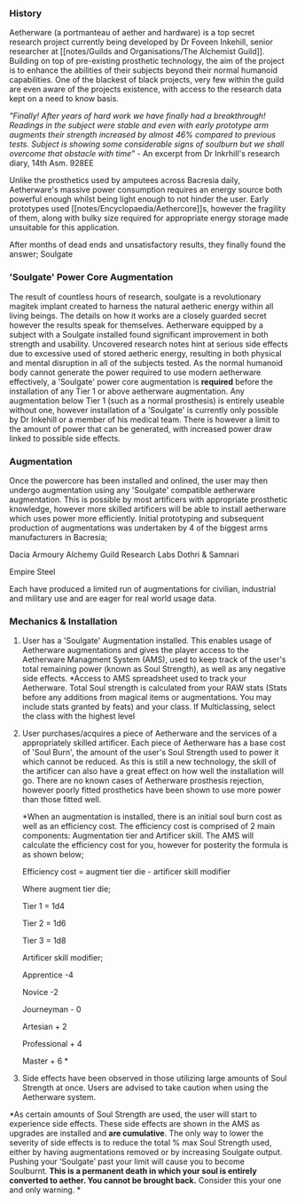 ### History

Aetherware (a portmanteau of aether and hardware) is a top secret research project currently being developed by Dr Foveen Inkehill, senior researcher at [[notes/Guilds and Organisations/The Alchemist Guild]]. Building on top of pre-existing prosthetic technology,  the aim of the project is to enhance the abilities of their subjects beyond their normal humanoid capabilities.
One of the blackest of black projects, very few within the guild are even aware of the projects existence, with access to the research data kept on a need to know basis.

*"Finally! After years of hard work we have finally had a breakthrough! Readings in the subject were stable and even with early prototype arm augments their strength increased by almost 46% compared to previous tests. Subject is showing some considerable signs of soulburn but we shall overcome that obstacle with time"* - An excerpt from Dr Inkrhill's research diary, 14th Asm. 928EE

Unlike the prosthetics used by amputees across Bacresia daily, Aetherware's massive power consumption requires an energy source both powerful enough whilst being light enough to not hinder the user. Early prototypes used [[notes/Encyclopaedia/Aethercore]]s, however the fragility of them, along with bulky size required for appropriate energy storage made unsuitable for this application.

After months of dead ends and unsatisfactory results, they finally found the answer; Soulgate 

### 'Soulgate' Power Core Augmentation

The result of countless hours of research, soulgate is a revolutionary magitek implant created to harness the natural aetheric energy within all living beings. The details on how it works are a closely guarded secret however the results speak for themselves. Aetherware equipped by a subject with a Soulgate installed found significant improvement in both strength and usability.
Uncovered research notes hint at serious side effects due to excessive used of stored aetheric energy, resulting in both physical and mental disruption in all of the subjects tested. As the normal humanoid body cannot generate the power required to use modern aetherware effectively, a 'Soulgate' power core augmentation is **required** before the installation of any Tier 1 or above aetherware augmentation. Any augmentation below Tier 1 (such as a normal prosthesis) is entirely useable without one, however installation of a 'Soulgate' is currently only possible by Dr Inkehill or a member of his medical team. There is however a limit to the amount of power that can be generated, with increased power draw linked to possible side effects. 


### Augmentation

Once the powercore has been installed and onlined, the user may then undergo augmentation using any 'Soulgate' compatible aetherware augmentation. This is possible by most artificers with appropriate prosthetic knowledge, however more skilled artificers will be able to install aetherware which uses power more efficiently.
Initial prototyping and subsequent production of augmentations was undertaken by 4 of the biggest arms manufacturers in Bacresia;

Dacia Armoury
Alchemy Guild Research Labs
Dothri & Samnari

Empire Steel

Each have produced a limited run of augmentations for civilian, industrial and military use and are eager for real world usage data.


### Mechanics & Installation

1. User has a 'Soulgate' Augmentation installed. This enables usage of Aetherware augmentations and gives the player access to the Aetherware Managment System (AMS), used to keep track of the user's total remaining power (known as Soul Strength), as well as any negative side effects.
   *Access to AMS spreadsheet used to track your Aetherware. Total Soul strength is calculated from your RAW stats
   (Stats before any additions from magical items or augmentations. You may include stats granted by feats) and your class. If Multiclassing, select the class with the highest level


2. User purchases/acquires a piece of Aetherware and the services of a appropriately skilled artificer. Each piece of Aetherware has a base cost of 'Soul Burn', the amount of the user's Soul Strength used to power it which cannot be reduced. As this is still a new technology, the skill of the artificer can also have a great effect on how well the installation will go. There are no known cases of Aetherware prosthesis rejection, however poorly fitted prosthetics have been shown to use more power than those fitted well. 
   
   *When an augmentation is installed, there is an initial soul burn cost as well as an efficiency cost. The efficiency cost is comprised of 2 main components: Augmentation tier and Artificer skill. The AMS will calculate the efficiency cost for you, however for posterity the formula is as shown below;
   
   Efficiency cost = augment tier die - artificer skill modifier
   
   Where augment tier die;

   Tier 1 = 1d4
    
   Tier 2 = 1d6
   
   Tier 3 = 1d8 
    


	Artificer skill modifier;
	
	Apprentice  -4

	Novice -2

	Journeyman - 0

	Artesian + 2

	Professional + 4

	Master + 6 *


3. Side effects have been observed in those utilizing large amounts of Soul Strength at once. Users are advised to take caution when using the Aetherware system.
   
  *As certain amounts of Soul Strength are used, the user will start to experience side effects. These side effects are shown in the AMS as upgrades are installed and **are cumulative**. The only way to lower the severity of side effects is to reduce the total % max Soul Strength used, either by having augmentations removed or by increasing Soulgate output. Pushing your ‘Soulgate’ past your limit will cause you to become Soulburnt. **This is a permanent death in which your soul is entirely converted to aether. You cannot be brought back.** Consider this your one and only warning. *

